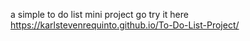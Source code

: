 a simple to do list mini project
go try it here https://karlstevenrequinto.github.io/To-Do-List-Project/
